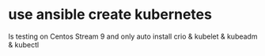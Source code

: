 # use ansible create kubernetes


Is testing on Centos Stream 9 and only auto install crio & kubelet & kubeadm & kubectl 
